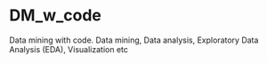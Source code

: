 # DM_w_code
Data mining with code. Data mining, Data analysis, Exploratory Data Analysis (EDA), Visualization etc
